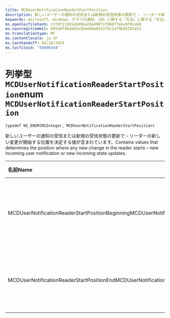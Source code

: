 ```yaml
---
title: MCDUserNotificationReaderStartPosition
description: 新しいユーザーの通知の受信または新規の受信状態の更新で – リーダーの新しい変更が開始する位置を決定する値が含まれています。
keywords: microsoft、windows、グラフの通知、iOS に関する「方法」に関する「方法」の iPhone
ms.openlocfilehash: c1fdf113614d496a2da49072f089f7e6a9f0ca68
ms.sourcegitcommit: 945a0f4bda02e3b4eb9a665379c2af9bd5285a53
ms.translationtype: MT
ms.contentlocale: ja-JP
ms.lasthandoff: 04/18/2019
ms.locfileid: "59800344"
---
```

# <a name="enum-mcdusernotificationreaderstartposition"></a><span data-ttu-id="488f3-104">列挙型 `MCDUserNotificationReaderStartPosition`</span><span class="sxs-lookup"><span data-stu-id="488f3-104">enum `MCDUserNotificationReaderStartPosition`</span></span>

```
typedef NS_ENUM(NSInteger, MCDUserNotificationReaderStartPosition)
```

<span data-ttu-id="488f3-105">新しいユーザーの通知の受信または新規の受信状態の更新で – リーダーの新しい変更が開始する位置を決定する値が含まれています。</span><span class="sxs-lookup"><span data-stu-id="488f3-105">Contains values that determines the position where any new change in the reader starts – new incoming user notification or new incoming state updates.</span></span> 

|<span data-ttu-id="488f3-106">名前</span><span class="sxs-lookup"><span data-stu-id="488f3-106">Name</span></span> | <span data-ttu-id="488f3-107">値</span><span class="sxs-lookup"><span data-stu-id="488f3-107">Value</span></span> | <span data-ttu-id="488f3-108">説明</span><span class="sxs-lookup"><span data-stu-id="488f3-108">Description</span></span> |
|:-- |:-- |:-- |
|   <span data-ttu-id="488f3-109">MCDUserNotificationReaderStartPositionBeginning</span><span class="sxs-lookup"><span data-stu-id="488f3-109">MCDUserNotificationReaderStartPositionBeginning</span></span> |<span data-ttu-id="488f3-110">0</span><span class="sxs-lookup"><span data-stu-id="488f3-110">0</span></span>| <span data-ttu-id="488f3-111">通知のストアの開始位置を開始します。</span><span class="sxs-lookup"><span data-stu-id="488f3-111">Start position at the beginning of the notification store.</span></span> |
|   <span data-ttu-id="488f3-112">MCDUserNotificationReaderStartPositionEnd</span><span class="sxs-lookup"><span data-stu-id="488f3-112">MCDUserNotificationReaderStartPositionEnd</span></span> | <span data-ttu-id="488f3-113">1</span><span class="sxs-lookup"><span data-stu-id="488f3-113">1</span></span>| <span data-ttu-id="488f3-114">通知のストアの終了位置を開始します。</span><span class="sxs-lookup"><span data-stu-id="488f3-114">Start position at the end of the notification store.</span></span> |
